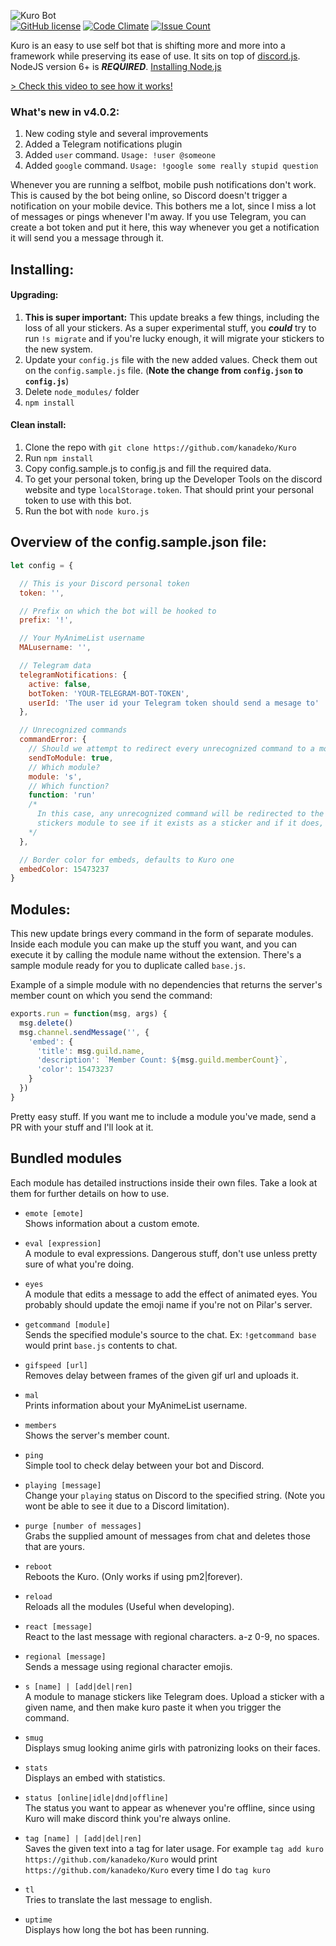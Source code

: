 ![Kuro Bot](http://i.imgur.com/ohS1PwH.png)   
[![GitHub license](https://img.shields.io/badge/license-MIT-blue.svg)](https://raw.githubusercontent.com/kanadeko/Kuro/master/LICENSE)
[![Code Climate](https://codeclimate.com/github/kanadeko/Kuro/badges/gpa.svg)](https://codeclimate.com/github/kanadeko/Kuro)
[![Issue Count](https://codeclimate.com/github/kanadeko/Kuro/badges/issue_count.svg)](https://codeclimate.com/github/kanadeko/Kuro)

Kuro is an easy to use self bot that is shifting more and more into a framework while preserving its ease of use. It sits on top of [discord.js](https://github.com/hydrabolt/discord.js/). 
NodeJS version 6+ is ***REQUIRED***. [Installing Node.js](https://nodejs.org/en/download/package-manager/)

[> Check this video to see how it works!](https://my.mixtape.moe/pwcrem.webm)

### What's new in v4.0.2:
1. New coding style and several improvements
2. Added a Telegram notifications plugin
3. Added `user` command. `Usage: !user @someone`
4. Added `google` command. `Usage: !google some really stupid question`

Whenever you are running a selfbot, mobile push notifications don't work. This is caused by the bot being online, so Discord doesn't trigger a notification on your mobile device. This bothers me a lot, since I miss a lot of messages or pings whenever I'm away. If you use Telegram, you can create a bot token and put it here, this way whenever you get a notification it will send you a message through it.

## Installing:

#### Upgrading:

1. **This is super important:** This update breaks a few things, including the loss of all your stickers. As a super experimental stuff, you *__could__* try to run `!s migrate` and if you're lucky enough, it will migrate your stickers to the new system.  
2. Update your `config.js` file with the new added values. Check them out on the `config.sample.js` file. (**Note the change from `config.json` to `config.js`**)
3. Delete `node_modules/` folder
4. `npm install`

#### Clean install:
1. Clone the repo with `git clone https://github.com/kanadeko/Kuro`
2. Run `npm install`
3. Copy config.sample.js to config.js and fill the required data.
4. To get your personal token, bring up the Developer Tools on the discord website and type `localStorage.token`. That should print your personal token to use with this bot.
5. Run the bot with `node kuro.js`

## Overview of the config.sample.json file:
```javascript
let config = {

  // This is your Discord personal token
  token: '',

  // Prefix on which the bot will be hooked to
  prefix: '!',

  // Your MyAnimeList username
  MALusername: '',

  // Telegram data
  telegramNotifications: {
    active: false,
    botToken: 'YOUR-TELEGRAM-BOT-TOKEN',
    userId: 'The user id your Telegram token should send a mesage to'
  },

  // Unrecognized commands
  commandError: {
    // Should we attempt to redirect every unrecognized command to a module?
    sendToModule: true,
    // Which module?
    module: 's',
    // Which function?
    function: 'run'
    /*
      In this case, any unrecognized command will be redirected to the
      stickers module to see if it exists as a sticker and if it does, send it.
    */
  },

  // Border color for embeds, defaults to Kuro one
  embedColor: 15473237
}
```

## Modules:
This new update brings every command in the form of separate modules. Inside each module you can make up the stuff you want, and you can execute it by calling the module name without the extension. There's a sample module ready for you to duplicate called `base.js`.

Example of a simple module with no dependencies that returns the server's member count on which you send the command:
```javascript
exports.run = function(msg, args) {
  msg.delete()
  msg.channel.sendMessage('', {
    'embed': {
      'title': msg.guild.name,
      'description': `Member Count: ${msg.guild.memberCount}`,
      'color': 15473237
    }
  })
}
```

Pretty easy stuff.
If you want me to include a module you've made, send a PR with your stuff and I'll look at it.

## Bundled modules

Each module has detailed instructions inside their own files. Take a look at them for further details on how to use.

- `emote [emote]`  
  Shows information about a custom emote.

- `eval [expression]`  
  A module to eval expressions. Dangerous stuff, don't use unless pretty sure of what you're doing.
  
- `eyes`  
  A module that edits a message to add the effect of animated eyes. You probably should update the emoji name if you're not on Pilar's server.

- `getcommand [module]`  
  Sends the specified module's source to the chat. Ex: `!getcommand base` would print `base.js` contents to chat.

- `gifspeed [url]`  
  Removes delay between frames of the given gif url and uploads it.

- `mal`  
  Prints information about your MyAnimeList username.

- `members`  
  Shows the server's member count.

- `ping`  
  Simple tool to check delay between your bot and Discord.

- `playing [message]`  
  Change your `playing` status on Discord to the specified string. (Note you wont be able to see it due to a Discord limitation).

- `purge [number of messages]`  
  Grabs the supplied amount of messages from chat and deletes those that are yours.

- `reboot`  
  Reboots the Kuro. (Only works if using pm2|forever).

- `reload`  
  Reloads all the modules (Useful when developing).

- `react [message]`  
  React to the last message with regional characters. a-z 0-9, no spaces.

- `regional [message]`  
  Sends a message using regional character emojis.

- `s [name] | [add|del|ren]`  
  A module to manage stickers like Telegram does. Upload a sticker with a given name, and then make kuro paste it when you trigger the command.

- `smug`  
  Displays smug looking anime girls with patronizing looks on their faces.

- `stats`  
  Displays an embed with statistics.

- `status [online|idle|dnd|offline]`  
  The status you want to appear as whenever you're offline, since using Kuro will make discord think you're always online.

- `tag [name] | [add|del|ren]`  
  Saves the given text into a tag for later usage. For example `tag add kuro https://github.com/kanadeko/Kuro` would print `https://github.com/kanadeko/Kuro` every time I do `tag kuro`

- `tl`  
  Tries to translate the last message to english. 

- `uptime`  
  Displays how long the bot has been running.
